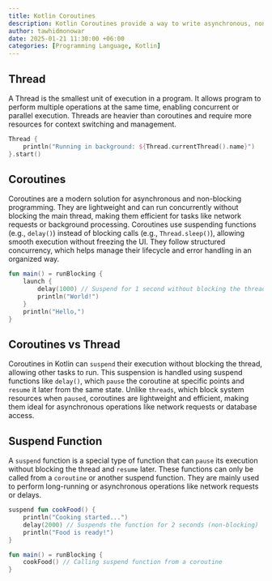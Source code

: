 ```yaml
---
title: Kotlin Coroutines
description: Kotlin Coroutines provide a way to write asynchronous, non-blocking code in a sequential and concise manner. They are lightweight threads that run within a CoroutineScope and help manage long-running tasks like network requests or database operations without blocking the main thread.
author: tawhidmonowar
date: 2025-01-21 11:30:00 +06:00
categories: [Programming Language, Kotlin]
---
```


## Thread

A Thread is the smallest unit of execution in a program. It allows program to perform multiple operations at the same time, enabling concurrent or parallel execution. Threads are heavier than coroutines and require more resources for context switching and management.

```kotlin
Thread {
    println("Running in background: ${Thread.currentThread().name}")
}.start()

```
## Coroutines

Coroutines are a modern solution for asynchronous and non-blocking programming. They are lightweight and can run concurrently without blocking the main thread, making them efficient for tasks like network requests or background processing. Coroutines use suspending functions (e.g., `delay()`) instead of blocking calls (e.g., `Thread.sleep()`), allowing smooth execution without freezing the UI. They follow structured concurrency, which helps manage their lifecycle and error handling in an organized way.

```kotlin
fun main() = runBlocking {
    launch {
        delay(1000) // Suspend for 1 second without blocking the thread
        println("World!")
    }
    println("Hello,")
}

```

## Coroutines vs Thread

Coroutines in Kotlin can `suspend` their execution without blocking the thread, allowing other tasks to run. This suspension is handled using suspend functions like `delay()`, which `pause` the coroutine at specific points and `resume` it later from the same state. Unlike `threads`, which block system resources when `paused`, coroutines are lightweight and efficient, making them ideal for asynchronous operations like network requests or database access.

## Suspend Function

A `suspend` function is a special type of function that can `pause` its execution without blocking the thread and `resume` later. These functions can only be called from a `coroutine` or another suspend function. They are mainly used to perform long-running or asynchronous operations like network requests or delays.

```kotlin
suspend fun cookFood() {
    println("Cooking started...")
    delay(2000) // Suspends the function for 2 seconds (non-blocking)
    println("Food is ready!")
}

fun main() = runBlocking {
    cookFood() // Calling suspend function from a coroutine
}
```



